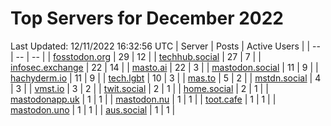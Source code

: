 # Top Servers for December 2022
Last Updated: 12/11/2022 16:32:56 UTC
| Server | Posts | Active Users |
| -- | -- | -- |
| [fosstodon.org](https://fosstodon.org/tags/PowerShell) | 29 | 12 |
| [techhub.social](https://techhub.social/tags/PowerShell) | 27 | 7 |
| [infosec.exchange](https://infosec.exchange/tags/PowerShell) | 22 | 14 |
| [masto.ai](https://masto.ai/tags/PowerShell) | 22 | 3 |
| [mastodon.social](https://mastodon.social/tags/PowerShell) | 11 | 9 |
| [hachyderm.io](https://hachyderm.io/tags/PowerShell) | 11 | 9 |
| [tech.lgbt](https://tech.lgbt/tags/PowerShell) | 10 | 3 |
| [mas.to](https://mas.to/tags/PowerShell) | 5 | 2 |
| [mstdn.social](https://mstdn.social/tags/PowerShell) | 4 | 3 |
| [vmst.io](https://vmst.io/tags/PowerShell) | 3 | 2 |
| [twit.social](https://twit.social/tags/PowerShell) | 2 | 1 |
| [home.social](https://home.social/tags/PowerShell) | 2 | 1 |
| [mastodonapp.uk](https://mastodonapp.uk/tags/PowerShell) | 1 | 1 |
| [mastodon.nu](https://mastodon.nu/tags/PowerShell) | 1 | 1 |
| [toot.cafe](https://toot.cafe/tags/PowerShell) | 1 | 1 |
| [mastodon.uno](https://mastodon.uno/tags/PowerShell) | 1 | 1 |
| [aus.social](https://aus.social/tags/PowerShell) | 1 | 1 |
